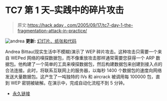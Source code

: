 # TC7 第 1 天–实践中的碎片攻击

> 原文:[https://hack aday . com/2005/09/17/tc7-day-1-the-fragmentation-attack-in-practice/](https://hackaday.com/2005/09/17/tc7-day-1-the-fragmentation-attack-in-practice/)

![andrea](../Images/58373b364506803d09983a604aa24684.png)
**更新:** [幻灯片、纸张和代码](http://toorcon.org/2005/slides/abittau/)

Andrea Bittau(现实生活中不模糊)演示了 WEP 碎片攻击。这种攻击只需要一个来自 WEPed 网络的嗅探数据包，而不像重放攻击那样通常需要您获得一个 ARP 数据包。他构建了一个简单的工具来嗅探数据包，然后构建数据包来创建到接入点的合法连接。此时，将联系互联网上的服务器，以每秒 1400 个数据包的速度向网络发送大量数据包。这产生了一吨独特的 IVs 和 aircrack 被调用每 100000 包，直到 WEP 密钥被破解。在演示中，完成自动化流程不到 5 分钟。

*   [永久链接](http://www.darkircop.org/)